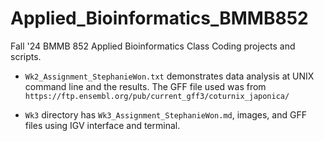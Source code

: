 # Applied_Bioinformatics_BMMB852
Fall '24 BMMB 852 Applied Bioinformatics Class Coding projects and scripts.

* `Wk2_Assignment_StephanieWon.txt` demonstrates data analysis at UNIX command line and the results. The GFF file used was from `https://ftp.ensembl.org/pub/current_gff3/coturnix_japonica/`

* `Wk3` directory has `Wk3_Assignment_StephanieWon.md`, images, and GFF files using IGV interface and terminal. 
